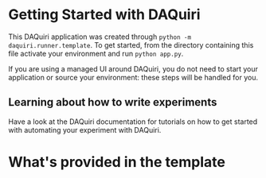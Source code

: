 # Getting Started with DAQuiri

This DAQuiri application was created through `python -m daquiri.runner.template`. To get started, from the directory containing this file activate your environment and run `python app.py`. 

If you are using a managed UI around DAQuiri, you do not need to start your application or source your environment: these steps will be handled for you.

## Learning about how to write experiments

Have a look at the DAQuiri documentation for tutorials on how to get started with automating your experiment with DAQuiri.

# What's provided in the template